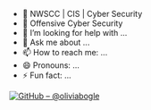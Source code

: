 







- 🌱 NWSCC | CIS | Cyber Security
- 👯 Offensive Cyber Security 
- 🤔 I’m looking for help with ...
- 💬 Ask me about ...
- 📫 How to reach me: ...
- 😄 Pronouns: ...
- ⚡ Fun fact: ...

[![GitHub – @oliviabogle](badges/captain-america-github-badge.svg)](https://github.com/oliviabogle)

